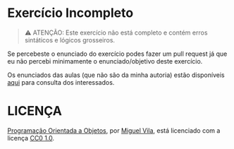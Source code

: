 # Exercício Incompleto

> ⚠️ ATENÇÃO: Este exercício não está completo e contém erros sintáticos e lógicos grosseiros.

Se percebeste o enunciado do exercício podes fazer um pull request já que eu não percebi minimamente o enunciado/objetivo deste exercício.

Os enunciados das aulas (que não são da minha autoria) estão disponíveis [aqui](https://uapt33090-my.sharepoint.com/personal/aleixomatos_ua_pt/_layouts/15/onedrive.aspx?id=%2Fpersonal%2Faleixomatos%5Fua%5Fpt%2FDocuments%2F%40UA%2FAulas%2FPOO%2FPOO%2FeLearning%2FP) para consulta dos interessados.

# LICENÇA

[Programação Orientada a Objetos](https://github.com/miguelviladev/poo), por [Miguel Vila](https://github.com/miguelviladev), está licenciado com a licença [CC0 1.0](LICENSE).
